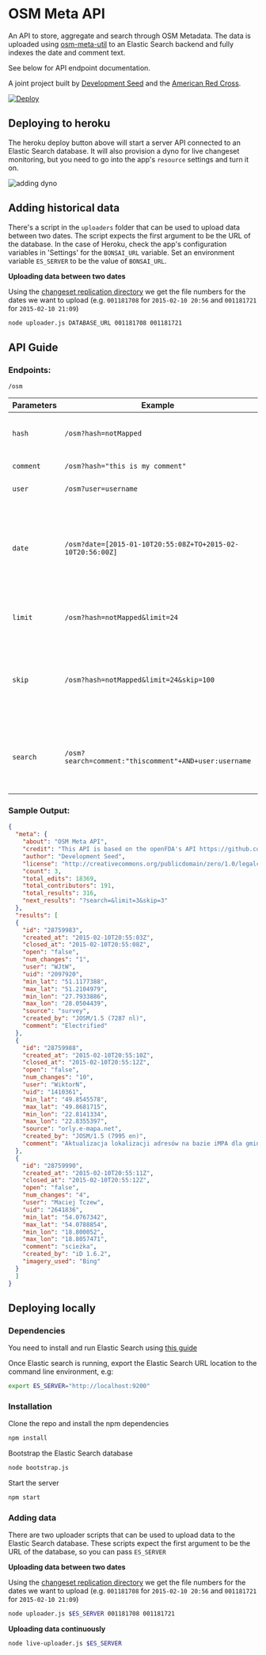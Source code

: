 # OSM Meta API

An API to store, aggregate and search through OSM Metadata. The data is uploaded using [osm-meta-util](https://github.com/osmlab/osm-meta-util) to an Elastic Search backend and fully indexes the date and comment text. 

See below for API endpoint documentation.

A joint project built by [Development Seed](https://github.com/developmentseed) and the [American Red Cross](https://github.com/americanredcross).

[![Deploy](https://www.herokucdn.com/deploy/button.png)](https://heroku.com/deploy?template=https://github.com/developmentseed/osm-meta-api/tree/feature/heroku-background-job)

## Deploying to heroku

The heroku deploy button above will start a server API connected to an Elastic Search database. It will also provision a dyno for live changeset monitoring, but you need to go into the app's `resource` settings and turn it on.

![adding dyno](https://cloud.githubusercontent.com/assets/719357/6984923/e006051c-d9fb-11e4-95b0-31cb07a5b453.png)

## Adding historical data

There's a script in the `uploaders` folder that can be used to upload data between two dates. The script expects the first argument to be the URL of the database. In the case of Heroku, check the app's configuration variables in 'Settings' for the `BONSAI_URL` variable. Set an environment variable `ES_SERVER` to be the value of `BONSAI_URL`.

**Uploading data between two dates**

Using the [changeset replication directory](http://planet.osm.org/replication/changesets/) we get the file numbers for the dates we want to upload (e.g. `001181708` for `2015-02-10 20:56` and `001181721` for `2015-02-10 21:09`) 

```sh
node uploader.js DATABASE_URL 001181708 001181721
```

## API Guide

### Endpoints:

    /osm

| Parameters | Example | Definition
| ----    | ----- | -----
| `hash`    | `/osm?hash=notMapped` | search for the hashed data. **Do NOT use `#`**
| `comment` | `/osm?hash="this is my comment"` | search in comments
| `user`  | `/osm?user=username` | search among users
| `date`  | `/osm?date=[2015-01-10T20:55:08Z+TO+2015-02-10T20:56:00Z]` | search date range in `closed_at` field. You have to follow the correct date format: `YYYY-mm-ddThh:mm:ssZ`
| `limit` | `/osm?hash=notMapped&limit=24` | set a limit to output. Default is 1. Max is 1000
| `skip` | `/osm?hash=notMapped&limit=24&skip=100` | skips records. Should be used with limit to create pagination effect
| `search` | `/osm?search=comment:"thiscomment"+AND+user:username` | search in everything. Use [Apache Lucene - Query Parser Syntax](http://lucene.apache.org/core/2_9_4/queryparsersyntax.html)

### Sample Output:

```json
{
  "meta": {
    "about": "OSM Meta API",
    "credit": "This API is based on the openFDA's API https://github.com/FDA/openfda/tree/master/api ",
    "author": "Development Seed",
    "license": "http://creativecommons.org/publicdomain/zero/1.0/legalcode",
    "count": 3,
    "total_edits": 18369,
    "total_contributors": 191,
    "total_results": 316,
    "next_results": "?search=&limit=3&skip=3"
  },
  "results": [
  {
    "id": "28759983",
    "created_at": "2015-02-10T20:55:03Z",
    "closed_at": "2015-02-10T20:55:08Z",
    "open": "false",
    "num_changes": "1",
    "user": "WJtW",
    "uid": "2097920",
    "min_lat": "51.1177388",
    "max_lat": "51.2104979",
    "min_lon": "27.7933886",
    "max_lon": "28.0504439",
    "source": "survey",
    "created_by": "JOSM/1.5 (7287 nl)",
    "comment": "Electrified"
  },
  {
    "id": "28759988",
    "created_at": "2015-02-10T20:55:10Z",
    "closed_at": "2015-02-10T20:55:12Z",
    "open": "false",
    "num_changes": "10",
    "user": "WiktorN",
    "uid": "1410361",
    "min_lat": "49.8545578",
    "max_lat": "49.8681715",
    "min_lon": "22.8141334",
    "max_lon": "22.8355397",
    "source": "orly.e-mapa.net",
    "created_by": "JOSM/1.5 (7995 en)",
    "comment": "Aktualizacja lokalizacji adresów na bazie iMPA dla gminy Orły"
  },
  {
    "id": "28759990",
    "created_at": "2015-02-10T20:55:11Z",
    "closed_at": "2015-02-10T20:55:12Z",
    "open": "false",
    "num_changes": "4",
    "user": "Maciej Tczew",
    "uid": "2641836",
    "min_lat": "54.0767342",
    "max_lat": "54.0788854",
    "min_lon": "18.800052",
    "max_lon": "18.8057471",
    "comment": "scieżka",
    "created_by": "iD 1.6.2",
    "imagery_used": "Bing"
  }
  ]
}

```

## Deploying locally

### Dependencies

You need to install and run Elastic Search using [this guide](http://www.elasticsearch.org/guide/en/elasticsearch/reference/current/setup.html)

Once Elastic search is running, export the Elastic Search URL location to the command line environment, e.g:

```sh
export ES_SERVER="http://localhost:9200"
```
### Installation

Clone the repo and install the npm dependencies
```sh
npm install
```

Bootstrap the Elastic Search database
```sh
node bootstrap.js
``` 

Start the server
```sh
npm start
```

### Adding data

There are two uploader scripts that can be used to upload data to the Elastic Search database. These scripts expect the first argument to be the URL of the database, so you can pass `ES_SERVER`

**Uploading data between two dates**

Using the [changeset replication directory](http://planet.osm.org/replication/changesets/) we get the file numbers for the dates we want to upload (e.g. `001181708` for `2015-02-10 20:56` and `001181721` for `2015-02-10 21:09`) 

```sh
node uploader.js $ES_SERVER 001181708 001181721
```

**Uploading data continuously**

```sh
node live-uploader.js $ES_SERVER
```


